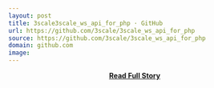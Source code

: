 ```yaml
---
layout: post
title: 3scale3scale_ws_api_for_php · GitHub
url: https://github.com/3scale/3scale_ws_api_for_php
source: https://github.com/3scale/3scale_ws_api_for_php
domain: github.com
image: 
---
```


<p></p>
<center><p><a href="https://github.com/3scale/3scale_ws_api_for_php" style='padding:25px; font-sze:18px; font-weight: bold;'>Read Full Story</a></p></center>

